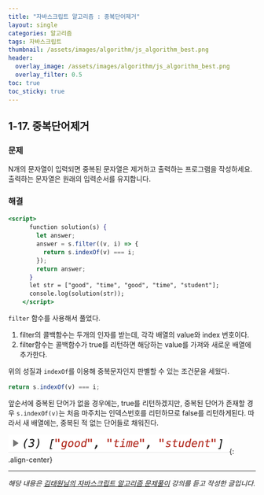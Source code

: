 ```yaml
---
title: "자바스크립트 알고리즘 : 중복단어제거"
layout: single
categories: 알고리즘
tags: 자바스크립트
thumbnail: /assets/images/algorithm/js_algorithm_best.png
header:
  overlay_image: /assets/images/algorithm/js_algorithm_best.png
  overlay_filter: 0.5
toc: true
toc_sticky: true
---
```


## 1-17. 중복단어제거

### 문제

N개의 문자열이 입력되면 중복된 문자열은 제거하고 출력하는 프로그램을 작성하세요.
출력하는 문자열은 원래의 입력순서를 유지합니다.

### 해결

```jsx
<script>
      function solution(s) {
        let answer;
        answer = s.filter((v, i) => {
          return s.indexOf(v) === i;
        });
        return answer;
      }
      let str = ["good", "time", "good", "time", "student"];
      console.log(solution(str));
    </script>
```

`filter` 함수를 사용해서 풀었다.

1. filter의 콜백함수는 두개의 인자를 받는데, 각각 배열의 value와 index 번호이다.
2. filter함수는 콜백함수가 true를 리턴하면 해당하는 value를 가져와 새로운 배열에 추가한다.

위의 성질과 `indexOf`를 이용해 중복문자인지 판별할 수 있는 조건문을 세웠다.

```jsx
return s.indexOf(v) === i;
```

앞순서에 중복된 단어가 없을 경우에는, true를 리턴하겠지만,
중복된 단어가 존재할 경우 `s.indexOf(v)`는 처음 마주치는 인덱스번호를 리턴하므로 false를 리턴하게된다.
따라서 새 배열에는, 중복된 적 없는 단어들로 채워진다.

![1](/assets/images/algorithm/algo17-00001.png){: .align-center}

---

_해당 내용은 [김태원님의 자바스크립트 알고리즘 문제풀이](https://www.inflearn.com/course/%EC%9E%90%EB%B0%94%EC%8A%A4%ED%81%AC%EB%A6%BD%ED%8A%B8-%EC%95%8C%EA%B3%A0%EB%A6%AC%EC%A6%98-%EB%AC%B8%EC%A0%9C%ED%92%80%EC%9D%B4/dashboard) 강의를 듣고 작성한 글입니다._

